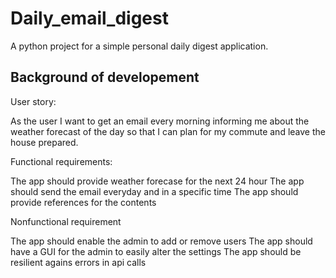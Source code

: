 # Daily_email_digest
A  python project for a simple personal daily digest application.



## Background of developement 

User story:

As the user I want to get an email every morning informing me about the weather forecast of the day so that I can plan for my commute and leave the house prepared. 

Functional requirements:

The app should provide weather forecase for the next 24 hour
The app should send the email everyday and in a specific time
The app should provide references for the contents

Nonfunctional requirement

The app should enable the admin to add or remove users
The app should have a GUI for the admin to easily alter the settings
The app should be resilient agains errors in api calls 


